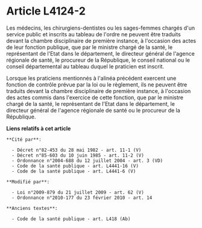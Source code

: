 # Article L4124-2

Les médecins, les chirurgiens-dentistes ou les sages-femmes chargés d'un service public et inscrits au tableau de l'ordre ne
peuvent être traduits devant la chambre disciplinaire de première instance, à l'occasion des actes de leur fonction publique,
que par le ministre chargé de la santé, le représentant de l'Etat dans le département, le directeur général de l'agence
régionale de santé, le procureur de la République, le conseil national ou le conseil départemental au tableau duquel le
praticien est inscrit. 

Lorsque les praticiens mentionnés à l'alinéa précédent exercent une fonction de contrôle prévue par la loi ou le règlement,
ils ne peuvent être traduits devant la chambre disciplinaire de première instance, à l'occasion des actes commis dans
l'exercice de cette fonction, que par le ministre chargé de la santé, le représentant de l'Etat dans le département, le
directeur général de l'agence régionale de santé ou le procureur de la République.

**Liens relatifs à cet article**

	**Cité par**:

	  - Décret n°82-453 du 28 mai 1982 - art. 11-1 (V)
	  - Décret n°85-603 du 10 juin 1985 - art. 11-2 (V)
	  - Ordonnance n°2004-688 du 12 juillet 2004 - art. 3 (VD)
	  - Code de la santé publique - art. L4441-16 (V)
	  - Code de la santé publique - art. L4441-6 (V)

	**Modifié par**:

	  - Loi n°2009-879 du 21 juillet 2009 - art. 62 (V)
	  - Ordonnance n°2010-177 du 23 février 2010 - art. 14

	**Anciens textes**:

	  - Code de la santé publique - art. L418 (Ab)
